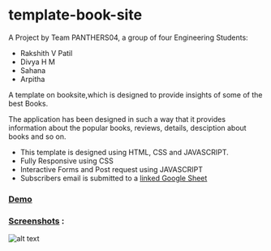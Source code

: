 # template-book-site

A Project by Team PANTHERS04, a group of four Engineering Students:
* Rakshith V Patil
* Divya H M
* Sahana
* Arpitha 

A template on booksite,which is designed to provide 
insights of some of the best Books.

The application has been designed in such a way that it provides
information about the popular books, reviews, details, desciption 
about books and so on.
 
 * This template is designed using HTML, CSS and JAVASCRIPT.
 * Fully Responsive using CSS
 * Interactive Forms and Post request using JAVASCRIPT
 * Subscribers email is submitted to a [linked Google Sheet](https://docs.google.com/spreadsheets/d/1Algls2PDN2saPR628ufmiQYcLxLqgnrQ5VS2bStTvKE/edit?usp=sharing) 
   
 ### [Demo](https://panthers04.github.io/template-book-site/)
   
 ### [Screenshots](https://raw.githubusercontent.com/panthers04/template-book-site/main/others/screens.png) :
 
 ![alt text](https://raw.githubusercontent.com/panthers04/template-book-site/main/others/screens.png)
 
